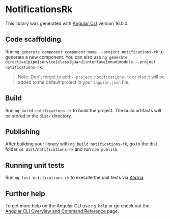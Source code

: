 # NotificationsRk

This library was generated with [Angular CLI](https://github.com/angular/angular-cli) version 16.0.0.

## Code scaffolding

Run `ng generate component component-name --project notifications-rk` to generate a new component. You can also use `ng generate directive|pipe|service|class|guard|interface|enum|module --project notifications-rk`.
> Note: Don't forget to add `--project notifications-rk` or else it will be added to the default project in your `angular.json` file. 

## Build

Run `ng build notifications-rk` to build the project. The build artifacts will be stored in the `dist/` directory.

## Publishing

After building your library with `ng build notifications-rk`, go to the dist folder `cd dist/notifications-rk` and run `npm publish`.

## Running unit tests

Run `ng test notifications-rk` to execute the unit tests via [Karma](https://karma-runner.github.io).

## Further help

To get more help on the Angular CLI use `ng help` or go check out the [Angular CLI Overview and Command Reference](https://angular.io/cli) page.
